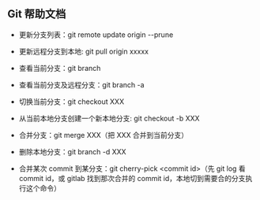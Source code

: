 ## Git 帮助文档

- 更新分支列表：git remote update origin --prune

- 更新远程分支到本地: git pull origin xxxxx

- 查看当前分支：git branch

- 查看当前分支及远程分支：git branch -a

- 切换当前分支：git checkout XXX

- 从当前本地分支创建一个新本地分支: git checkout -b XXX

- 合并分支：git merge XXX（把 XXX 合并到当前分支）

- 删除本地分支：git branch -d XXX

- 合并某次 commit 到某分支：git cherry-pick \<commit id>（先 git log 看 commit id，或 gitlab 找到那次合并的 commit id，本地切到需要合的分支执行这个命令）